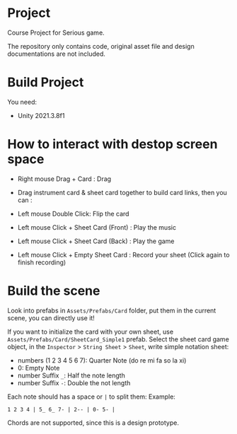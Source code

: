 # Project

Course Project for Serious game.

The repository only contains code,
original asset file and design documentations are not included.

# Build Project

You need:
 - Unity 2021.3.8f1

# How to interact with destop screen space

- Right mouse Drag + Card : Drag
- Drag instrument card & sheet card together to build card links, then you can :

- Left mouse Double Click: Flip the card
- Left mouse Click + Sheet Card (Front) : Play the music
- Left mouse Click + Sheet Card (Back) : Play the game
- Left mouse Click + Empty Sheet Card : Record your sheet (Click again to finish recording)

# Build the scene

Look into prefabs in `Assets/Prefabs/Card` folder, put them in the current scene, you can directly use it!

If you want to initialize the card with your own sheet, use `Assets/Prefabs/Card/SheetCard_Simple1` prefab. Select the sheet card game object, in the `Inspector` > `String Sheet` > `Sheet`, write simple notation sheet:
- numbers (1 2 3 4 5 6 7): Quarter Note (do re mi fa so la xi)
- 0: Empty Note
- number Suffix `_`: Half the note length
- number Suffix `-`: Double the not length

Each note should has a space or `|` to split them:
Example:

`1 2 3 4 | 5_ 6_ 7- | 2-- | 0- 5- |`

Chords are not supported, since this is a design prototype. 

